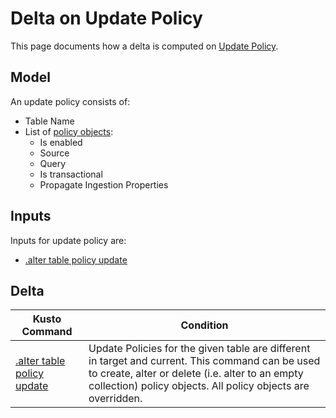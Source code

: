# Delta on Update Policy

This page documents how a delta is computed on [Update Policy](https://docs.microsoft.com/en-us/azure/data-explorer/kusto/management/updatepolicy).

## Model

An update policy consists of:

* Table Name
* List of [policy objects](https://docs.microsoft.com/en-us/azure/data-explorer/kusto/management/updatepolicy#the-update-policy-object):
    * Is enabled
    * Source
    * Query
    * Is transactional
    * Propagate Ingestion Properties

## Inputs

Inputs for update policy are:

* [.alter table policy update](https://docs.microsoft.com/en-us/azure/data-explorer/kusto/management/update-policy#alter-update-policy)

## Delta

Kusto Command|Condition
-|-
[.alter table policy update](https://docs.microsoft.com/en-us/azure/data-explorer/kusto/management/update-policy#alter-update-policy)|Update Policies for the given table are different in target and current.  This command can be used to create, alter or delete (i.e. alter to an empty collection) policy objects.  All policy objects are overridden.
